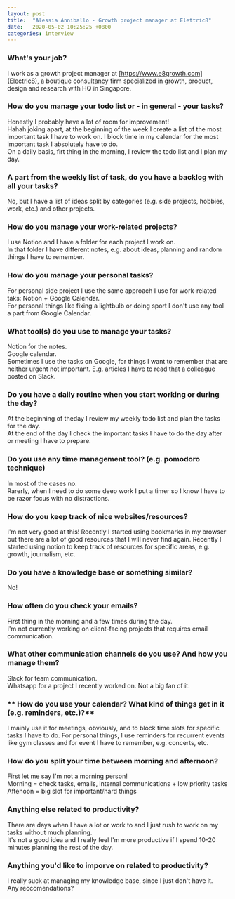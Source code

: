 ```yaml
---
layout: post
title:  "Alessia Anniballo - Growth project manager at Elettric8"
date:   2020-05-02 10:25:25 +0800
categories: interview
---
```


### **What's your job?**
I work as a growth project manager at [https://www.e8growth.com](Electric8), a boutique consultancy firm specialized in growth, product, design and research with HQ in Singapore.



### **How do you manage your todo list or - in general - your tasks?**
Honestly I probably have a lot of room for improvement!  
Hahah joking apart, at the beginning of the week I create a list of the most important task I have to work on.
I block time in my calendar for the most important task I absolutely have to do.  
On a daily basis, firt thing in the morning, I review the todo list and I plan my day.


### **A part from the weekly list of task, do you have a backlog with all your tasks?**
No, but I have a list of ideas split by categories (e.g. side projects, hobbies, work, etc.) and other projects.

### **How do you manage your work-related projects?**
I use Notion and I have a folder for each project I work on.  
In that folder I have different notes, e.g. about ideas, planning and random things I have to remember.

### **How do you manage your personal tasks?**
For personal side project I use the same approach I use for work-related taks: Notion + Google Calendar.  
For personal things like fixing a lightbulb or doing sport I don't use any tool a part from Google Calendar.

### **What tool(s) do you use to manage your tasks?**
Notion for the notes.  
Google calendar.  
Sometimes I use the tasks on Google, for things I want to remember that are neither urgent not important. E.g. articles I have to read that a colleague posted on Slack.


### **Do you have a daily routine when you start working or during the day?**
At the beginning of theday I review my weekly todo list and plan the tasks for the day.  
At the end of the day I check the important tasks I have to do the day after or meeting I have to prepare.


### **Do you use any time management tool? (e.g. pomodoro technique)**
In most of the cases no.  
Rarerly, when I need to do some deep work I put a timer so I know I have to be razor focus with no distractions.


### **How do you keep track of nice websites/resources?**
I'm not very good at this!
Recently I started using bookmarks in my browser but there are a lot of good resources that I will never find again.
Recently I started using notion to keep track of resources for specific areas, e.g. growth, journalism, etc.


### **Do you have a knowledge base or something similar?**
No!

### **How often do you check your emails?**
First thing in the morning and a few times during the day.  
I'm not currently working on client-facing projects that requires email communication.

### **What other communication channels do you use? And how you manage them?**
Slack for team communication.  
Whatsapp for a project I recently worked on. Not a big fan of it.

### ** How do you use your calendar? What kind of things get in it (e.g. reminders, etc.)?**
I mainly use it for meetings, obviously, and to block time slots for specific tasks I have to do.
For personal things, I use reminders for recurrent events like gym classes and for event I have to remember, e.g. concerts, etc.


### **How do you split your time between morning and afternoon?**
First let me say I'm not a morning person!  
Morning = check tasks, emails, internal communications + low priority tasks  
Aftenoon = big slot for important/hard things


### **Anything else related to productivity?**
There are days when I have a lot or work to and I just rush to work on my tasks without much planning.  
It's not a good idea and I really feel I'm more productive if I spend 10-20 minutes planning the rest of the day.

### **Anything you'd like to imporve on related to productivity?**
I really suck at managing my knowledge base, since I just don't have it.  
Any reccomendations?
